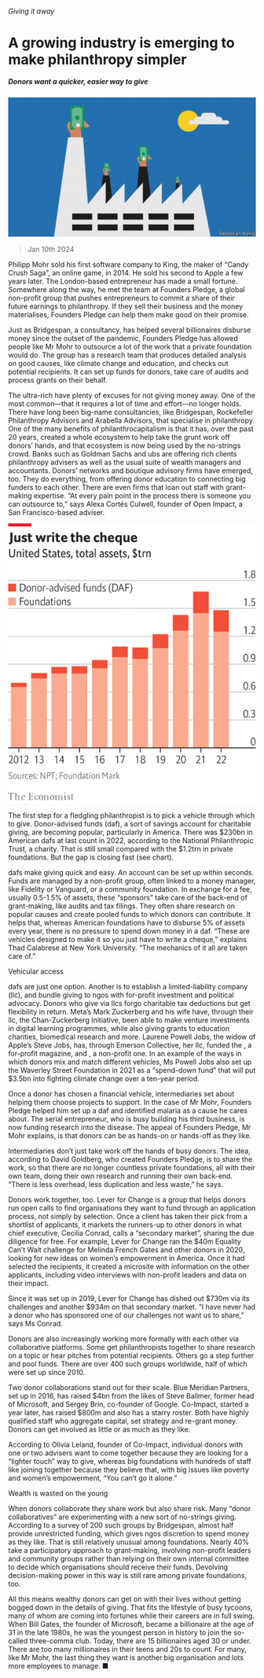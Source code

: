 ###### Giving it away

# A growing industry is emerging to make philanthropy simpler 

##### Donors want a quicker, easier way to give 

![image](images/20240113_SRD004.jpg) 

> Jan 10th 2024 

Philipp Mohr sold his first software company to King, the maker of “Candy Crush Saga”, an online game, in 2014. He sold his second to Apple a few years later. The London-based entrepreneur has made a small fortune. Somewhere along the way, he met the team at Founders Pledge, a global non-profit group that pushes entrepreneurs to commit a share of their future earnings to philanthropy. If they sell their business and the money materialises, Founders Pledge can help them make good on their promise. 

Just as Bridgespan, a consultancy, has helped several billionaires disburse money since the outset of the pandemic, Founders Pledge has allowed people like Mr Mohr to outsource a lot of the work that a private foundation would do. The group has a research team that produces detailed analysis on good causes, like climate change and education, and checks out potential recipients. It can set up funds for donors, take care of audits and process grants on their behalf. 

The ultra-rich have plenty of excuses for not giving money away. One of the most common—that it requires a lot of time and effort—no longer holds. There have long been big-name consultancies, like Bridgespan, Rockefeller Philanthropy Advisors and Arabella Advisors, that specialise in philanthropy. One of the many benefits of philanthrocapitalism is that it has, over the past 20 years, created a whole ecosystem to help take the grunt work off donors’ hands, and that ecosystem is now being used by the no-strings crowd. Banks such as Goldman Sachs and ubs are offering rich clients philanthropy advisers as well as the usual suite of wealth managers and accountants. Donors’ networks and boutique advisory firms have emerged, too. They do everything, from offering donor education to connecting big funders to each other. There are even firms that loan out staff with grant-making expertise. “At every pain point in the process there is someone you can outsource to,” says Alexa Cortés Culwell, founder of Open Impact, a San Francisco-based adviser.

![image](images/20240113_SRC061.png) 


The first step for a fledgling philanthropist is to pick a vehicle through which to give. Donor-advised funds (daf), a sort of savings account for charitable giving, are becoming popular, particularly in America. There was $230bn in American dafs at last count in 2022, according to the National Philanthropic Trust, a charity. That is still small compared with the $1.2trn in private foundations. But the gap is closing fast (see chart). 

dafs make giving quick and easy. An account can be set up within seconds. Funds are managed by a non-profit group, often linked to a money manager, like Fidelity or Vanguard, or a community foundation. In exchange for a fee, usually 0.5-1.5% of assets, these “sponsors” take care of the back-end of grant-making, like audits and tax filings. They often share research on popular causes and create pooled funds to which donors can contribute. It helps that, whereas American foundations have to disburse 5% of assets every year, there is no pressure to spend down money in a daf. “These are vehicles designed to make it so you just have to write a cheque,” explains Thad Calabrese at New York University. “The mechanics of it all are taken care of.” 

Vehicular access

dafs are just one option. Another is to establish a limited-liability company (llc), and bundle giving to ngos with for-profit investment and political advocacy. Donors who give via llcs forgo charitable tax deductions but get flexibility in return. Meta’s Mark Zuckerberg and his wife have, through their llc, the Chan-Zuckerberg Initiative, been able to make venture investments in digital learning programmes, while also giving grants to education charities, biomedical research and more. Laurene Powell Jobs, the widow of Apple’s Steve Jobs, has, through Emerson Collective, her llc, funded the , a for-profit magazine, and , a non-profit one. In an example of the ways in which donors mix and match different vehicles, Ms Powell Jobs also set up the Waverley Street Foundation in 2021 as a “spend-down fund” that will put $3.5bn into fighting climate change over a ten-year period.


Once a donor has chosen a financial vehicle, intermediaries set about helping them choose projects to support. In the case of Mr Mohr, Founders Pledge helped him set up a daf and identified malaria as a cause he cares about. The serial entrepreneur, who is busy building his third business, is now funding research into the disease. The appeal of Founders Pledge, Mr Mohr explains, is that donors can be as hands-on or hands-off as they like.

Intermediaries don’t just take work off the hands of busy donors. The idea, according to David Goldberg, who created Founders Pledge, is to share the work, so that there are no longer countless private foundations, all with their own team, doing their own research and running their own back-end. “There is less overhead, less duplication and less waste,” he says.

Donors work together, too. Lever for Change is a group that helps donors run open calls to find organisations they want to fund through an application process, not simply by selection. Once a client has taken their pick from a shortlist of applicants, it markets the runners-up to other donors in what chief executive, Cecilia Conrad, calls a “secondary market”, sharing the due diligence for free. For example, Lever for Change ran the $40m Equality Can’t Wait challenge for Melinda French Gates and other donors in 2020, looking for new ideas on women’s empowerment in America. Once it had selected the recipients, it created a microsite with information on the other applicants, including video interviews with non-profit leaders and data on their impact. 

Since it was set up in 2019, Lever for Change has dished out $730m via its challenges and another $934m on that secondary market. “I have never had a donor who has sponsored one of our challenges not want us to share,” says Ms Conrad. 

Donors are also increasingly working more formally with each other via collaborative platforms. Some get philanthropists together to share research on a topic or hear pitches from potential recipients. Others go a step further and pool funds. There are over 400 such groups worldwide, half of which were set up since 2010. 

Two donor collaborations stand out for their scale. Blue Meridian Partners, set up in 2016, has raised $4bn from the likes of Steve Ballmer, former head of Microsoft, and Sergey Brin, co-founder of Google. Co-Impact, started a year later, has raised $800m and also has a starry roster. Both have highly qualified staff who aggregate capital, set strategy and re-grant money. Donors can get involved as little or as much as they like. 

According to Olivia Leland, founder of Co-Impact, individual donors with one or two advisers want to come together because they are looking for a “lighter touch” way to give, whereas big foundations with hundreds of staff like joining together because they believe that, with big issues like poverty and women’s empowerment, “You can’t go it alone.”

Wealth is wasted on the young

When donors collaborate they share work but also share risk. Many “donor collaboratives” are experimenting with a new sort of no-strings giving. According to a survey of 200 such groups by Bridgespan, almost half provide unrestricted funding, which gives ngos discretion to spend money as they like. That is still relatively unusual among foundations. Nearly 40% take a participatory approach to grant-making, involving non-profit leaders and community groups rather than relying on their own internal committee to decide which organisations should receive their funds. Devolving decision-making power in this way is still rare among private foundations, too. 

All this means wealthy donors can get on with their lives without getting bogged down in the details of giving. That fits the lifestyle of busy tycoons, many of whom are coming into fortunes while their careers are in full swing. When Bill Gates, the founder of Microsoft, became a billionaire at the age of 31 in the late 1980s, he was the youngest person in history to join the so-called three-comma club. Today, there are 15 billionaires aged 30 or under. There are too many millionaires in their teens and 20s to count. For many, like Mr Mohr, the last thing they want is another big organisation and lots more employees to manage. ■ 

